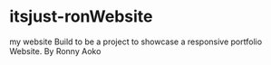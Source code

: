 # itsjust-ronWebsite
my website
Build to be a project to showcase a responsive portfolio Website. 
By Ronny Aoko
